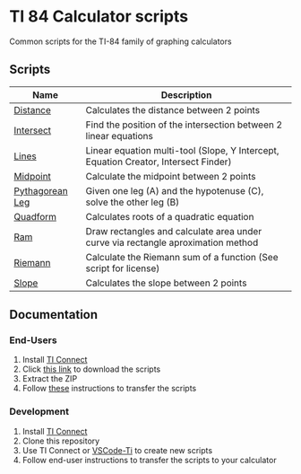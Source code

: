 # TI 84 Calculator scripts
Common scripts for the TI-84 family of graphing calculators

## Scripts
Name | Description
--- | ---
[Distance](scripts/DISTANCE.8xp) | Calculates the distance between 2 points
[Intersect](scripts/INTRSECT.8xp) | Find the position of the intersection between 2 linear equations
[Lines](scripts/LINES.8xp) | Linear equation multi-tool (Slope, Y Intercept, Equation Creator, Intersect Finder)
[Midpoint](scripts/MIDPOINT.8xp) | Calculate the midpoint between 2 points
[Pythagorean Leg](scripts/PYTHLEG.8xp) | Given one leg (A) and the hypotenuse (C), solve the other leg (B)
[Quadform](scripts/QUADFORM.8xp) | Calculates roots of a quadratic equation
[Ram](scripts/RAM.8xp) | Draw rectangles and calculate area under curve via rectangle aproximation method
[Riemann](scripts/RIEMANN.8xp) | Calculate the Riemann sum of a function (See script for license)
[Slope](scripts/SLOPE.8xp) | Calculates the slope between 2 points

## Documentation

### End-Users
1. Install [TI Connect](https://education.ti.com/en/products/computer-software/ti-connect-sw)
2. Click [this link](https://github.com/Wakeful-Cloud/calculator-scripts/archive/refs/heads/main.zip) to download the scripts
3. Extract the ZIP
4. Follow [these](https://education.ti.com/html/webhelp/EG_TI84PlusCE/EN/Subsystems/EG_TIC_84CE_SW/Content/EG_84_TIConnect/M_UseProgEditor/DT_Send_Program_to_Calc.HTML) instructions to transfer the scripts

### Development
1. Install [TI Connect](https://education.ti.com/en/products/computer-software/ti-connect-sw)
2. Clone this repository
3. Use TI Connect or [VSCode-Ti](https://github.com/ItsMajestiX/VSCode-Ti) to create new scripts
4. Follow end-user instructions to transfer the scripts to your calculator